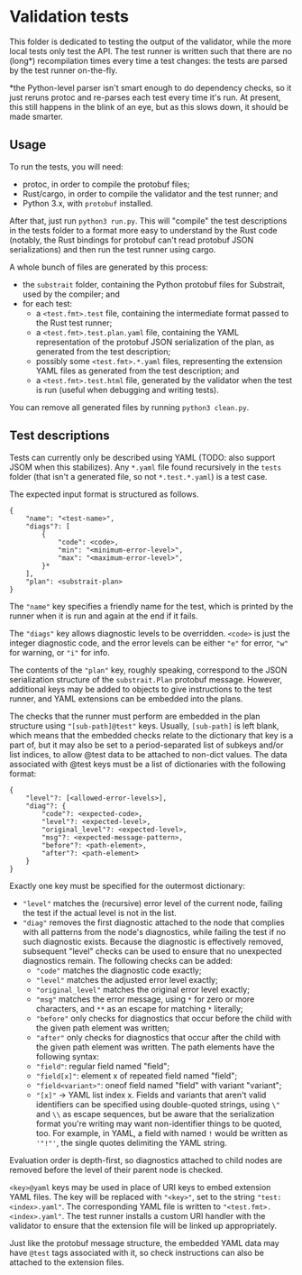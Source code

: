 Validation tests
================

This folder is dedicated to testing the output of the validator, while the more
local tests only test the API. The test runner is written such that there are
no (long*) recompilation times every time a test changes: the tests are parsed
by the test runner on-the-fly.

*the Python-level parser isn't smart enough to do dependency checks, so it just
reruns protoc and re-parses each test every time it's run. At present, this
still happens in the blink of an eye, but as this slows down, it should be made
smarter.

Usage
-----

To run the tests, you will need:

 - protoc, in order to compile the protobuf files;
 - Rust/cargo, in order to compile the validator and the test runner; and
 - Python 3.x, with `protobuf` installed.

After that, just run `python3 run.py`. This will "compile" the test
descriptions in the tests folder to a format more easy to understand by the
Rust code (notably, the Rust bindings for protobuf can't read protobuf JSON
serializations) and then run the test runner using cargo.

A whole bunch of files are generated by this process:

 - the `substrait` folder, containing the Python protobuf files for Substrait,
   used by the compiler; and
 - for each test:
    - a `<test.fmt>.test` file, containing the intermediate format passed to
      the Rust test runner;
    - a `<test.fmt>.test.plan.yaml` file, containing the YAML representation of
      the protobuf JSON serialization of the plan, as generated from the test
      description;
    - possibly some `<test.fmt>.*.yaml` files, representing the extension YAML
      files as generated from the test description; and
    - a `<test.fmt>.test.html` file, generated by the validator when the test
      is run (useful when debugging and writing tests).

You can remove all generated files by running `python3 clean.py`.

Test descriptions
-----------------

Tests can currently only be described using YAML (TODO: also support JSOM when
this stabilizes). Any `*.yaml` file found recursively in the `tests` folder
(that isn't a generated file, so not `*.test.*.yaml`) is a test case.

The expected input format is structured as follows.

    {
        "name": "<test-name>",
        "diags"?: [
            {
                "code": <code>,
                "min": "<minimum-error-level>",
                "max": "<maximum-error-level>",
            }*
        ],
        "plan": <substrait-plan>
    }

The `"name"` key specifies a friendly name for the test, which is printed by
the runner when it is run and again at the end if it fails.

The `"diags"` key allows diagnostic levels to be overridden. `<code>` is just
the integer diagnostic code, and the error levels can be either `"e"` for
error, `"w"` for warning, or `"i"` for info.

The contents of the `"plan"` key, roughly speaking, correspond to the JSON
serialization structure of the `substrait.Plan` protobuf message. However,
additional keys may be added to objects to give instructions to the test
runner, and YAML extensions can be embedded into the plans.

The checks that the runner must perform are embedded in the plan structure
using `"[sub-path]@test"` keys. Usually, `[sub-path]` is left blank, which
means that the embedded checks relate to the dictionary that key is a part
of, but it may also be set to a period-separated list of subkeys and/or
list indices, to allow @test data to be attached to non-dict values. The
data associated with @test keys must be a list of dictionaries with the
following format:

    {
        "level"?: [<allowed-error-levels>],
        "diag"?: {
            "code"?: <expected-code>,
            "level"?: <expected-level>,
            "original_level"?: <expected-level>,
            "msg"?: <expected-message-pattern>,
            "before"?: <path-element>,
            "after"?: <path-element>
        }
    }

Exactly one key must be specified for the outermost dictionary:

 - `"level"` matches the (recursive) error level of the current node, failing
   the test if the actual level is not in the list.
 - `"diag"` removes the first diagnostic attached to the node that complies
   with all patterns from the node's diagnostics, while failing the test if
   no such diagnostic exists. Because the diagnostic is effectively
   removed, subsequent "level" checks can be used to ensure that no
   unexpected diagnostics remain. The following checks can be added:
    - `"code"` matches the diagnostic code exactly;
    - `"level"` matches the adjusted error level exactly;
    - `"original_level"` matches the original error level exactly;
    - `"msg"` matches the error message, using `*` for zero or more characters,
      and `**` as an escape for matching `*` literally;
    - `"before"` only checks for diagnostics that occur before the child with
      the given path element was written;
    - `"after"` only checks for diagnostics that occur after the child with
      the given path element was written.
   The path elements have the following syntax:
    - `"field"`: regular field named "field";
    - `"field[x]"`: element x of repeated field named "field";
    - `"field<variant>"`: oneof field named "field" with variant "variant";
    - `"[x]"` -> YAML list index x.
   Fields and variants that aren't valid identifiers can be specified using
   double-quoted strings, using `\"` and `\\` as escape sequences, but be aware
   that the serialization format you're writing may want non-identifier things
   to be quoted, too. For example, in YAML, a field with named `!` would be
   written as `'"!"'`, the single quotes delimiting the YAML string.

Evaluation order is depth-first, so diagnostics attached to child nodes are
removed before the level of their parent node is checked.

`<key>@yaml` keys may be used in place of URI keys to embed extension YAML
files. The key will be replaced with `"<key>"`, set to the string
`"test:<index>.yaml"`. The corresponding YAML file is written to
`"<test.fmt>.<index>.yaml"`. The test runner installs a custom URI handler
with the validator to ensure that the extension file will be linked up
appropriately.

Just like the protobuf message structure, the embedded YAML data may have
`@test` tags associated with it, so check instructions can also be attached
to the extension
files.
